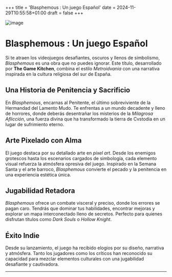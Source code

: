 +++
title = 'Blasphemous : Un juego Español'
date = 2024-11-29T10:55:58+01:00
draft = false
+++

![image](posts/BlasphemousPost/Blasphemous.jpg)

# Blasphemous : Un juego Español

Si te atraen los videojuegos desafiantes, oscuros y llenos de simbolismo, *Blasphemous* es una obra que no puedes ignorar. Este título, desarrollado por **The Game Kitchen**, combina el estilo *Metroidvania* con una narrativa inspirada en la cultura religiosa del sur de España.  

## Una Historia de Penitencia y Sacrificio

En *Blasphemous*, encarnas al Penitente, el último sobreviviente de la Hermandad del Lamento Mudo. Te enfrentas a un mundo decadente y lleno de horrores, donde deberás desentrañar los misterios de la *Milagrosa Aflicción*, una fuerza divina que ha transformado la tierra de Cvstodia en un lugar de sufrimiento eterno.

## Arte Pixelado con Alma

El juego destaca por su detallado arte en *pixel art*. Desde los enemigos grotescos hasta los escenarios cargados de simbología, cada elemento visual refuerza la atmósfera opresiva del juego. Inspirado en la Semana Santa y el arte barroco, *Blasphemous* convierte el pecado y la penitencia en una experiencia estética única.

## Jugabilidad Retadora

*Blasphemous* ofrece un combate visceral y preciso, donde los errores se pagan caro. Tendrás que dominar tus habilidades, encontrar mejoras y explorar un mapa interconectado lleno de secretos. Perfecto para quienes disfrutan títulos como *Dark Souls* o *Hollow Knight*.

## Éxito Indie

Desde su lanzamiento, el juego ha recibido elogios por su diseño, narrativa y atmósfera. Tanto los jugadores como los críticos han reconocido su capacidad para mezclar elementos culturales con una jugabilidad desafiante y cautivadora.

---

